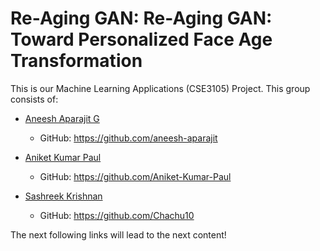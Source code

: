 # Re-Aging GAN: Re-Aging GAN: Toward Personalized Face Age Transformation

This is our Machine Learning Applications (CSE3105) Project. This group consists of:

- [Aneesh Aparajit G](https://www.linkedin.com/in/aneesh-aparajit/) 
    - GitHub: https://github.com/aneesh-aparajit

- [Aniket Kumar Paul](https://www.linkedin.com/in/aniket-kumar-paul-9736401ba/)
    - GitHub: https://github.com/Aniket-Kumar-Paul

- [Sashreek Krishnan](https://www.linkedin.com/in/sashreek-krishnan/)
    - GitHub: https://github.com/Chachu10

The next following links will lead to the next content!
